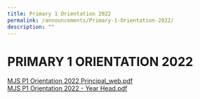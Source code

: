 ```yaml
---
title: Primary 1 Orientation 2022
permalink: /announcements/Primary-1-Orientation-2022/
description: ""
---
```


# **PRIMARY 1 ORIENTATION 2022**

[MJS P1 Orientation 2022 Principal_web.pdf](/files/MJS%20P1%20Orientation%202022%20Principal_web.pdf)  
[MJS P1 Orientation 2022 - Year Head.pdf](/files/MJS%20P1%20Orientation%202022%20-%20Year%20Head.pdf)